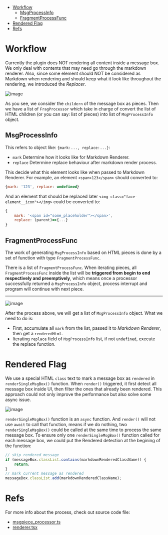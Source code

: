 - [Workflow](#workflow)
  - [MsgProcessInfo](#msgprocessinfo)
  - [FragmentProcessFunc](#fragmentprocessfunc)
- [Rendered Flag](#rendered-flag)
- [Refs](#refs)


# Workflow

Currently the plugin does NOT rendering all content inside a message box. We only deal with contents that may need go through the markdown renderer. Also, since some element should NOT be considered as Markdown when rendering and should keep what it look like throughout the rendering, we introduced the *Replacer*.

![image](https://github.com/d0j1a1701/LiteLoaderQQNT-Markdown/assets/61616918/c5f986c4-5bb5-410f-8366-c1cffd6c2c3e)

As you see, we consider the `childern` of the message box as pieces. Then we have a list of `FragProcessor` which take in charge of convert the list of HTML children (or you can say: list of pieces) into list of `MsgProcessInfo` object.

## MsgProcessInfo

This refers to object like: `{mark:..., replace:...}`:

- `mark` Determine how it looks like for Markdown Renderer.
- `replace` Determine replace behaviour after markdown render process.

This decide what this element looks like when passed to Markdown Renderer. For example, an element `<span>123</span>` should converted to:

```js
{mark: '123', replace: undefined}
```

And an element that should be replaced later `<img class="face-element__icon"></img>` could be converted to:

```js
{
    mark: '<span id="some_placeholder"></span>', 
    replace: (parent)=>{...}
}
```

## FragmentProcessFunc

The work of generating `MsgProcessInfo` based on HTML pieces is done by a set of function with type `FragmentProcessFunc`.

There is a list of `FragmentProcessFunc`. When iterating pieces, all `FragmentProcessFunc` inside the list will be **triggered from begin to end respectively and preemptively**, which means once a processor successfully returned a `MsgProcessInfo` object, process interrupt and program will continue with next piece.

-----

![image](https://github.com/d0j1a1701/LiteLoaderQQNT-Markdown/assets/61616918/04247260-f2eb-46f3-aae2-1dfa487d8312)


After the process above, we will get a list of `MsgProcessInfo` object. What we need to do is:

- First, accumulate all `mark` from the list, passed it to *Markdown Renderer*, then get a `renderedHtml`.
- Iterating `replace` field of `MsgProcessInfo` list, if not `undefined`, execute the replace function.

# Rendered Flag

We use a special HTML `class` text to mark a message box as `rendered` in `renderSingleMsgBox()` function. When `render()` triggered, it first detect all message box inside UI, then filter the ones that already been rendered. This approach could not only improve the performance but also solve some async issue.

![image](https://github.com/user-attachments/assets/dedce85a-b26e-419c-b740-a42984a06238)

`renderSingleMsgBox()` function is an `async` function. And `render()` will not use `await` to call that function, means if we do nothing, two `renderSingleMsgBox()` could be called at the same time to process the same message box. To ensure only one `renderSingleMsgBox()` function called for each message box, we could put the Rendered detection at the begining of the function:

```js
// skip rendered message
if (messageBox.classList.contains(markdownRenderedClassName)) {
    return;
}
// mark current message as rendered
messageBox.classList.add(markdownRenderedClassName);
```

# Refs

For more info about the process, check out source code file:

- [msgpiece_processor.ts](/src/render/msgpiece_processor.ts)
- [renderer.tsx](/src/renderer.tsx)